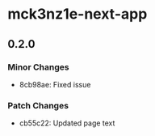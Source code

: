 # mck3nz1e-next-app

## 0.2.0

### Minor Changes

- 8cb98ae: Fixed issue

### Patch Changes

- cb55c22: Updated page text
